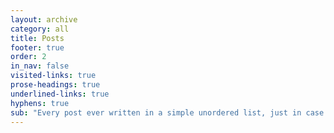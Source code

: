 ```yaml
---
layout: archive
category: all
title: Posts
footer: true
order: 2
in_nav: false
visited-links: true
prose-headings: true
underlined-links: true
hyphens: true
sub: "Every post ever written in a simple unordered list, just in case you don’t like pagination."
---
```

